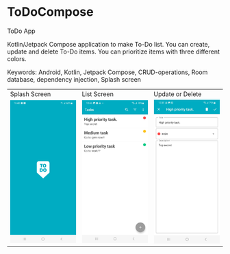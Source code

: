 # ToDoCompose

ToDo App

Kotlin/Jetpack Compose application to make To-Do list. You can create, update and delete To-Do items. You can prioritize items with three different colors.

Keywords: Android, Kotlin, Jetpack Compose, CRUD-operations, Room database, dependency injection, Splash screen


<table>
  <tr>
    <td>Splash Screen</td>
     <td>List Screen</td>
     <td>Update or Delete</td>
  </tr>
  <tr>
    <td><img src="images/Screenshot_To-Do_Compose3.jpg" width="250" /></td>
    <td><img src="images/Screenshot_To-Do Compose1.jpg" width="250" /></td>
    <td><img src="images/Screenshot_To-Do Compose2.jpg" width="250" /></td>
  </tr>
 </table>

